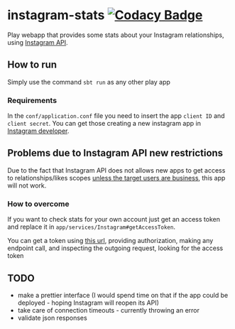 # instagram-stats [![Codacy Badge](https://api.codacy.com/project/badge/d34d6fa2e56944b3933ebfebbb1afc53)](https://www.codacy.com)

Play webapp that provides some stats about your Instagram relationships, using [Instagram API](https://instagram.com/developer/endpoints/).

## How to run
Simply use the command `sbt run` as any other play app

### Requirements
In the `conf/application.conf` file you need to insert the app `client ID` and `client secret`.
You can get those creating a new instagram app in [Instagram developer](https://instagram.com/developer/clients/register/).

## Problems due to Instagram API new restrictions
Due to the fact that Instagram API does not allows new apps to get access to relationships/likes scopes [unless the target users are business](https://help.instagram.com/contact/185819881608116), this app will not work.

### How to overcome
If you want to check stats for your own account just get an access token and replace it in `app/services/Instagram#getAccessToken`. 

You can get a token using [this url](https://apigee.com/console/instagram), providing authorization, making any endpoint call, and inspecting
the outgoing request, looking for the access token

## TODO

* make a prettier interface (I would spend time on that if the app could be deployed - hoping Instagram will reopen its API)
* take care of connection timeouts - currently throwing an error
* validate json responses
